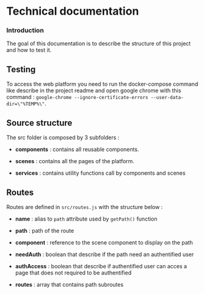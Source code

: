 # Technical documentation

### Introduction

The goal of this documentation is to describe the structure of this project and how to test it.

## Testing

To access the web platform you need to run the docker-compose command like describe in the project readme and open google chrome with this command : `google-chrome --ignore-certificate-errors --user-data-dir=\"%TEMP%\"`.

## Source structure

The src folder is composed by 3 subfolders :

* __components__ : contains all reusable components.

* __scenes__ : contains all the pages of the platform.

* __services__ : contains utility functions call by components and scenes

## Routes

Routes are defined in `src/routes.js` with the structure below :

* __name__ : alias to `path` attribute used by `getPath()` function

* __path__ : path of the route

* __component__ : reference to the scene component to display on the path

* __needAuth__ : boolean that describe if the path need an authentified user

* __authAccess__ : boolean that describe if authentified user can acces a page that does not required to be authentified

* __routes__ : array that contains path subroutes